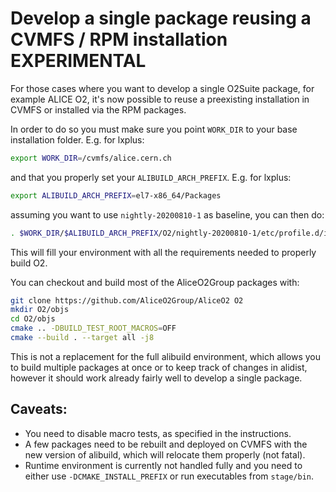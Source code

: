 # Develop a **single** package reusing a CVMFS / RPM installation **EXPERIMENTAL**

For those cases where you want to develop a single O2Suite package, for example ALICE O2, it's now possible to reuse a preexisting installation in CVMFS or
installed via the RPM packages. 

In order to do so you must make sure you point `WORK_DIR` to your base installation folder. E.g. for lxplus:

```bash
export WORK_DIR=/cvmfs/alice.cern.ch
```

and that you properly set your `ALIBUILD_ARCH_PREFIX`. E.g. for lxplus:

```bash
export ALIBUILD_ARCH_PREFIX=el7-x86_64/Packages
```

assuming you want to use `nightly-20200810-1` as baseline, you can then do:

```bash
. $WORK_DIR/$ALIBUILD_ARCH_PREFIX/O2/nightly-20200810-1/etc/profile.d/init.sh
```

This will fill your environment with all the requirements needed to properly build O2.

You can checkout and build most of the AliceO2Group packages with:

```bash
git clone https://github.com/AliceO2Group/AliceO2 O2
mkdir O2/objs
cd O2/objs
cmake .. -DBUILD_TEST_ROOT_MACROS=OFF 
cmake --build . --target all -j8
```

This is not a replacement for the full alibuild environment, which allows you to build multiple packages at once or to keep track of
changes in alidist, however it should work already fairly well to develop a single package.

## Caveats:

* You need to disable macro tests, as specified in the instructions.
* A few packages need to be rebuilt and deployed on CVMFS with the new version of alibuild, which will relocate them properly (not fatal).
* Runtime environment is currently not handled fully and you need to either use `-DCMAKE_INSTALL_PREFIX` or run executables from `stage/bin`.

